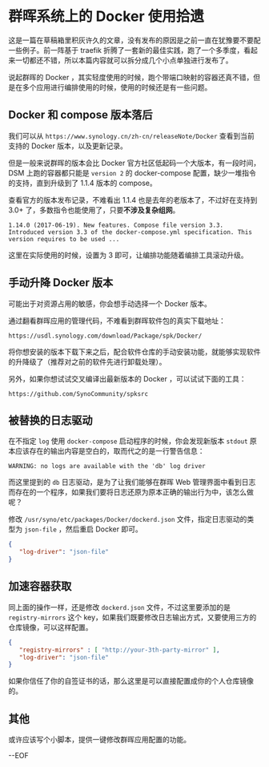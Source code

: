 # 群晖系统上的 Docker 使用拾遗

这是一篇在草稿箱里积灰许久的文章，没有发布的原因是之前一直在犹豫要不要配一些例子。前一阵基于 traefik 折腾了一套新的最佳实践，跑了一个多季度，看起来一切都还不错，所以本篇内容就可以拆分成几个小点单独进行发布了。

说起群晖的 Docker ，其实轻度使用的时候，跑个带端口映射的容器还真不错，但是在多个应用进行编排使用的时候，使用的时候还是有一些问题。

## Docker 和 compose 版本落后

我们可以从 `https://www.synology.cn/zh-cn/releaseNote/Docker` 查看到当前支持的 Docker 版本，以及更新记录。

但是一般来说群晖的版本会比 Docker 官方社区低起码一个大版本，有一段时间，DSM 上跑的容器都只能是 `version 2` 的 docker-compose 配置，缺少一堆指令的支持，直到升级到了 1.1.4 版本的 compose。

查看官方的版本发布记录，不难看出 1.1.4 也是去年的老版本了，不过好在支持到 3.0+ 了，多数指令也能使用了，只要**不涉及复杂组网**。

```plain
1.14.0 (2017-06-19). New features. Compose file version 3.3. Introduced version 3.3 of the docker-compose.yml specification. This version requires to be used ...
```

这里在实际使用的时候，设置为 3 即可，让编排功能随着编排工具滚动升级。

## 手动升降 Docker 版本

可能出于对资源占用的敏感，你会想手动选择一个 Docker 版本。

通过翻看群晖应用的管理代码，不难看到群晖软件包的真实下载地址：

```plain
https://usdl.synology.com/download/Package/spk/Docker/
```

将你想安装的版本下载下来之后，配合软件仓库的手动安装功能，就能够实现软件的升降级了（推荐对之前的软件先进行卸载处理）。

另外，如果你想试试交叉编译出最新版本的 Docker ，可以试试下面的工具：

```plain
https://github.com/SynoCommunity/spksrc
```

## 被替换的日志驱动

在不指定 `log` 使用 `docker-compose` 启动程序的时候，你会发现新版本 `stdout` 原本应该存在的输出内容是空白的，取而代之的是一行警告信息：

```plain
WARNING: no logs are available with the 'db' log driver
```

而这里提到的 `db` 日志驱动，是为了让我们能够在群晖 Web 管理界面中看到日志而存在的一个程序，如果我们要将日志还原为原本正确的输出行为中，该怎么做呢？

修改 `/usr/syno/etc/packages/Docker/dockerd.json` 文件，指定日志驱动的类型为 `json-file` ，然后重启 Docker 即可。


```json
{
   "log-driver": "json-file"
}
```

## 加速容器获取

同上面的操作一样，还是修改 `dockerd.json` 文件，不过这里要添加的是 `registry-mirrors` 这个 key，如果我们既要修改日志输出方式，又要使用三方的仓库镜像，可以这样配置。

```json
{
   "registry-mirrors" : [ "http://your-3th-party-mirror" ],
   "log-driver": "json-file"
}
```

如果你信任了你的自签证书的话，那么这里是可以直接配置成你的个人仓库镜像的。

## 其他

或许应该写个小脚本，提供一键修改群晖应用配置的功能。

--EOF
